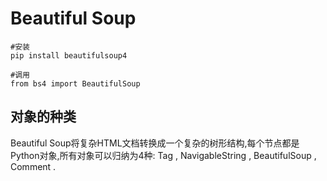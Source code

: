 # Beautiful Soup
```
#安装
pip install beautifulsoup4
```
```
#调用
from bs4 import BeautifulSoup
```

## 对象的种类
Beautiful Soup将复杂HTML文档转换成一个复杂的树形结构,每个节点都是Python对象,所有对象可以归纳为4种: Tag , NavigableString , BeautifulSoup , Comment .

